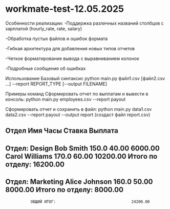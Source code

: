 # workmate-test-12.05.2025

Особенности реализации:
  -Поддержка различных названий столбцов с зарплатой (hourly_rate, rate, salary)
  
  -Обработка пустых файлов и ошибок формата
  
  -Гибкая архитектура для добавления новых типов отчетов
  
  -Четкое форматирование вывода с выравниванием колонок
  
  -Подробные сообщения об ошибках
  

Использование
Базовый синтаксис
  python main.py файл1.csv [файл2.csv ...] --report REPORT_TYPE [--output FILENAME]
  
Примеры команд
Сформировать отчет по выплатам и вывести в консоль:
  python main.py employees.csv --report payout
  
Сформировать отчет и сохранить в файл:
  python main.py data1.csv data2.csv --report payout --output report (создаст файл report.csv)
  

Отдел           Имя                     Часы     Ставка         Выплата
----------------------------------------------------------------------
Отдел: Design
               Bob Smith                150.0      40.00        6000.00
               Carol Williams           170.0      60.00       10200.00
               Итого по отделу:                             16200.00
----------------------------------------------------------------------
Отдел: Marketing
               Alice Johnson            160.0      50.00        8000.00
               Итого по отделу:                              8000.00
----------------------------------------------------------------------
               ОБЩИЙ ИТОГ:                                 24200.00
